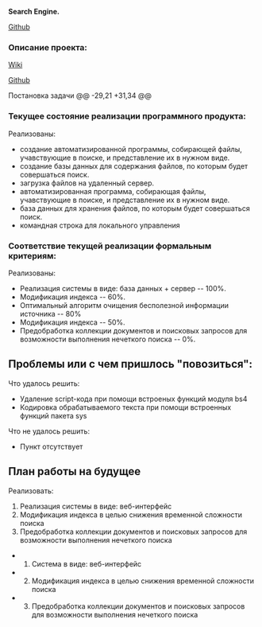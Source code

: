 
**Search Engine.**

[Github](https://github.com/cs-hse-projects/GoDex)
### Описание проекта:

[Wiki](http://wiki.cs.hse.ru/Поисковая_система_(проект))

[Github](https://github.com/cs-hse-projects/GoDex)



Постановка задачи
@@ -29,21 +31,34 @@
### Текущее состояние реализации программного продукта:

Реализованы:
* создание автоматизированной программы, собирающей файлы, учавствующие в поиске, и представление их в нужном виде.
* создание базы данных для содержания файлов, по которым будет совершаться поиск.
* загрузка файлов на удаленный сервер.
* автоматизированная программа, собирающая файлы, учавствующие в поиске, и представление их в нужном виде.
* база данных для хранения файлов, по которым будет совершаться поиск.
* командная строка для локального управления

### Соответствие текущей реализации формальным критериям:

Реализованы:
* Реализация системы в виде: база данных + сервер -- 100%.
* Модификация индекса -- 60%.
* Оптимальный алгоритм очищения бесполезной информации источника -- 80%
* Модификация индекса -- 50%.
* Предобработка коллекции документов и поисковых запросов для возможности выполнения нечеткого поиска -- 0%.


Проблемы или с чем пришлось "повозиться":
-----------------------------------------


Что удалось решить:
* Удаление script-кода при помощи встроеных функций модуля bs4
* Кодировка обрабатываемого текста при помощи встроенных функций пакета sys

Что не удалось решить:
* Пункт отсутствует

План работы на будущее
------------------------------

Реализовать:
1. Реализация системы в виде: веб-интерфейс
2. Модификация индекса в целью снижения временной сложности поиска
3. Предобработка коллекции документов и поисковых запросов для возможности выполнения нечеткого поиска
* 1. Cистема в виде: веб-интерфейс
* 2. Модификация индекса в целью снижения временной сложности поиска
* 3. Предобработка коллекции документов и поисковых запросов для возможности выполнения нечеткого поиска
